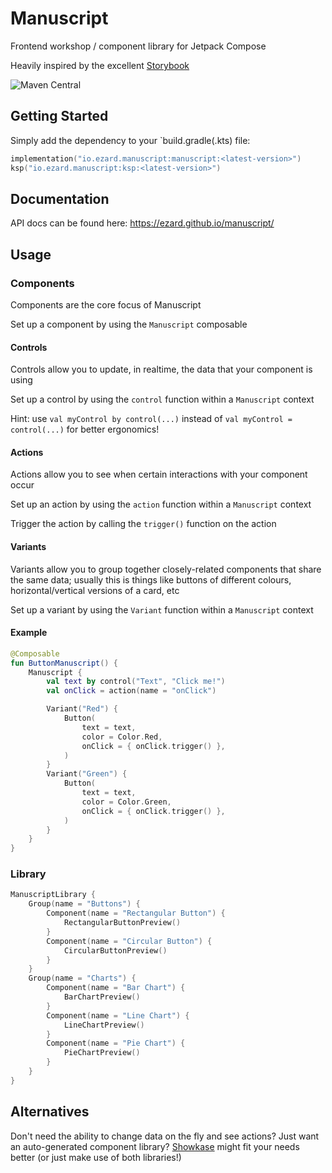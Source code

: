 # Manuscript

Frontend workshop / component library for Jetpack Compose

Heavily inspired by the excellent <a href="https://github.com/storybookjs/storybook">Storybook</a>

![Maven Central](https://img.shields.io/maven-central/v/io.ezard.manuscript/manuscript) 

## Getting Started

Simply add the dependency to your `build.gradle(.kts) file:

```kotlin
implementation("io.ezard.manuscript:manuscript:<latest-version>")
ksp("io.ezard.manuscript:ksp:<latest-version>")
```

## Documentation

API docs can be found here: https://ezard.github.io/manuscript/

## Usage

### Components

Components are the core focus of Manuscript

Set up a component by using the `Manuscript` composable

#### Controls

Controls allow you to update, in realtime, the data that your component is using

Set up a control by using the `control` function within a `Manuscript` context

Hint: use `val myControl by control(...)` instead of `val myControl = control(...)` for better ergonomics!

#### Actions

Actions allow you to see when certain interactions with your component occur

Set up an action by using the `action` function within a `Manuscript` context

Trigger the action by calling the `trigger()` function on the action

#### Variants

Variants allow you to group together closely-related components that share the same data; usually this is things like buttons of different colours, horizontal/vertical versions of a card, etc

Set up a variant by using the `Variant` function within a `Manuscript` context

#### Example

```kotlin
@Composable
fun ButtonManuscript() {
    Manuscript {
        val text by control("Text", "Click me!")
        val onClick = action(name = "onClick")

        Variant("Red") {
            Button(
                text = text,
                color = Color.Red,
                onClick = { onClick.trigger() },
            )
        }
        Variant("Green") {
            Button(
                text = text,
                color = Color.Green,
                onClick = { onClick.trigger() },
            )
        }
    }
}
```

### Library

```kotlin
ManuscriptLibrary {
    Group(name = "Buttons") {
        Component(name = "Rectangular Button") {
            RectangularButtonPreview()
        }
        Component(name = "Circular Button") {
            CircularButtonPreview()
        }
    }
    Group(name = "Charts") {
        Component(name = "Bar Chart") {
            BarChartPreview()
        }
        Component(name = "Line Chart") {
            LineChartPreview()
        }
        Component(name = "Pie Chart") {
            PieChartPreview()
        }
    }
}
```

## Alternatives

Don't need the ability to change data on the fly and see actions? Just want an auto-generated component library? [Showkase](https://github.com/airbnb/Showkase) might fit your needs better (or just make use of both libraries!)
